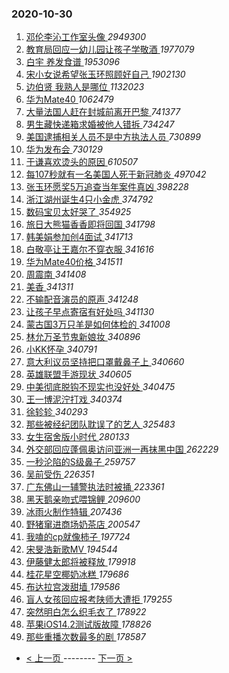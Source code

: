 ### 2020-10-30 
1. [ 邓伦李沁工作室头像 ](https://s.weibo.com/weibo?q=%E9%82%93%E4%BC%A6%E6%9D%8E%E6%B2%81%E5%B7%A5%E4%BD%9C%E5%AE%A4%E5%A4%B4%E5%83%8F&Refer=top) *2949300*
1. [ 教育局回应一幼儿园让孩子学敬酒 ](https://s.weibo.com/weibo?q=%23%E6%95%99%E8%82%B2%E5%B1%80%E5%9B%9E%E5%BA%94%E4%B8%80%E5%B9%BC%E5%84%BF%E5%9B%AD%E8%AE%A9%E5%AD%A9%E5%AD%90%E5%AD%A6%E6%95%AC%E9%85%92%23&Refer=top) *1977079*
1. [ 白宇 养发食谱 ](https://s.weibo.com/weibo?q=%23%E7%99%BD%E5%AE%87%20%E5%85%BB%E5%8F%91%E9%A3%9F%E8%B0%B1%23&topic_ad=1&Refer=top) *1953096*
1. [ 宋小女说希望张玉环照顾好自己 ](https://s.weibo.com/weibo?q=%E5%AE%8B%E5%B0%8F%E5%A5%B3%E8%AF%B4%E5%B8%8C%E6%9C%9B%E5%BC%A0%E7%8E%89%E7%8E%AF%E7%85%A7%E9%A1%BE%E5%A5%BD%E8%87%AA%E5%B7%B1&Refer=top) *1902130*
1. [ 边伯贤 我熟人是哪位 ](https://s.weibo.com/weibo?q=%E8%BE%B9%E4%BC%AF%E8%B4%A4%20%E6%88%91%E7%86%9F%E4%BA%BA%E6%98%AF%E5%93%AA%E4%BD%8D&Refer=top) *1132023*
1. [ 华为Mate40 ](https://s.weibo.com/weibo?q=%E5%8D%8E%E4%B8%BAMate40&Refer=top) *1062479*
1. [ 大量法国人赶在封城前离开巴黎 ](https://s.weibo.com/weibo?q=%23%E5%A4%A7%E9%87%8F%E6%B3%95%E5%9B%BD%E4%BA%BA%E8%B5%B6%E5%9C%A8%E5%B0%81%E5%9F%8E%E5%89%8D%E7%A6%BB%E5%BC%80%E5%B7%B4%E9%BB%8E%23&Refer=top) *741377*
1. [ 男生藏快递箱求婚被他人错拆 ](https://s.weibo.com/weibo?q=%23%E7%94%B7%E7%94%9F%E8%97%8F%E5%BF%AB%E9%80%92%E7%AE%B1%E6%B1%82%E5%A9%9A%E8%A2%AB%E4%BB%96%E4%BA%BA%E9%94%99%E6%8B%86%23&Refer=top) *734247*
1. [ 美国逮捕相关人员不是中方执法人员 ](https://s.weibo.com/weibo?q=%E7%BE%8E%E5%9B%BD%E9%80%AE%E6%8D%95%E7%9B%B8%E5%85%B3%E4%BA%BA%E5%91%98%E4%B8%8D%E6%98%AF%E4%B8%AD%E6%96%B9%E6%89%A7%E6%B3%95%E4%BA%BA%E5%91%98&Refer=top) *730899*
1. [ 华为发布会 ](https://s.weibo.com/weibo?q=%23%E5%8D%8E%E4%B8%BA%E5%8F%91%E5%B8%83%E4%BC%9A%23&Refer=top) *730129*
1. [ 于谦喜欢烫头的原因 ](https://s.weibo.com/weibo?q=%23%E4%BA%8E%E8%B0%A6%E5%96%9C%E6%AC%A2%E7%83%AB%E5%A4%B4%E7%9A%84%E5%8E%9F%E5%9B%A0%23&Refer=top) *610507*
1. [ 每107秒就有一名美国人死于新冠肺炎 ](https://s.weibo.com/weibo?q=%23%E6%AF%8F107%E7%A7%92%E5%B0%B1%E6%9C%89%E4%B8%80%E5%90%8D%E7%BE%8E%E5%9B%BD%E4%BA%BA%E6%AD%BB%E4%BA%8E%E6%96%B0%E5%86%A0%E8%82%BA%E7%82%8E%23&Refer=top) *497042*
1. [ 张玉环愿奖5万追查当年案件真凶 ](https://s.weibo.com/weibo?q=%23%E5%BC%A0%E7%8E%89%E7%8E%AF%E6%84%BF%E5%A5%965%E4%B8%87%E8%BF%BD%E6%9F%A5%E5%BD%93%E5%B9%B4%E6%A1%88%E4%BB%B6%E7%9C%9F%E5%87%B6%23&Refer=top) *398228*
1. [ 浙江湖州诞生4只小金虎 ](https://s.weibo.com/weibo?q=%23%E6%B5%99%E6%B1%9F%E6%B9%96%E5%B7%9E%E8%AF%9E%E7%94%9F4%E5%8F%AA%E5%B0%8F%E9%87%91%E8%99%8E%23&Refer=top) *374792*
1. [ 数码宝贝太好哭了 ](https://s.weibo.com/weibo?q=%23%E6%95%B0%E7%A0%81%E5%AE%9D%E8%B4%9D%E5%A4%AA%E5%A5%BD%E5%93%AD%E4%BA%86%23&Refer=top) *354925*
1. [ 旅日大熊猫香香即将回国 ](https://s.weibo.com/weibo?q=%23%E6%97%85%E6%97%A5%E5%A4%A7%E7%86%8A%E7%8C%AB%E9%A6%99%E9%A6%99%E5%8D%B3%E5%B0%86%E5%9B%9E%E5%9B%BD%23&Refer=top) *341798*
1. [ 韩美娟参加创4面试 ](https://s.weibo.com/weibo?q=%23%E9%9F%A9%E7%BE%8E%E5%A8%9F%E5%8F%82%E5%8A%A0%E5%88%9B4%E9%9D%A2%E8%AF%95%23&Refer=top) *341713*
1. [ 白敬亭让王嘉尔不穿衣服 ](https://s.weibo.com/weibo?q=%23%E7%99%BD%E6%95%AC%E4%BA%AD%E8%AE%A9%E7%8E%8B%E5%98%89%E5%B0%94%E4%B8%8D%E7%A9%BF%E8%A1%A3%E6%9C%8D%23&Refer=top) *341616*
1. [ 华为Mate40价格 ](https://s.weibo.com/weibo?q=%E5%8D%8E%E4%B8%BAMate40%E4%BB%B7%E6%A0%BC&Refer=top) *341511*
1. [ 周震南 ](https://s.weibo.com/weibo?q=%E5%91%A8%E9%9C%87%E5%8D%97&Refer=top) *341408*
1. [ 美香 ](https://s.weibo.com/weibo?q=%E7%BE%8E%E9%A6%99&Refer=top) *341311*
1. [ 不输配音演员的原声 ](https://s.weibo.com/weibo?q=%23%E4%B8%8D%E8%BE%93%E9%85%8D%E9%9F%B3%E6%BC%94%E5%91%98%E7%9A%84%E5%8E%9F%E5%A3%B0%23&Refer=top) *341248*
1. [ 让孩子早点寄宿有好处吗 ](https://s.weibo.com/weibo?q=%23%E8%AE%A9%E5%AD%A9%E5%AD%90%E6%97%A9%E7%82%B9%E5%AF%84%E5%AE%BF%E6%9C%89%E5%A5%BD%E5%A4%84%E5%90%97%23&Refer=top) *341130*
1. [ 蒙古国3万只羊是如何体检的 ](https://s.weibo.com/weibo?q=%23%E8%92%99%E5%8F%A4%E5%9B%BD3%E4%B8%87%E5%8F%AA%E7%BE%8A%E6%98%AF%E5%A6%82%E4%BD%95%E4%BD%93%E6%A3%80%E7%9A%84%23&Refer=top) *341008*
1. [ 林允万圣节鬼新娘妆 ](https://s.weibo.com/weibo?q=%23%E6%9E%97%E5%85%81%E4%B8%87%E5%9C%A3%E8%8A%82%E9%AC%BC%E6%96%B0%E5%A8%98%E5%A6%86%23&Refer=top) *340896*
1. [ 小KK怀孕 ](https://s.weibo.com/weibo?q=%E5%B0%8FKK%E6%80%80%E5%AD%95&Refer=top) *340791*
1. [ 意大利议员坚持把口罩戴鼻子上 ](https://s.weibo.com/weibo?q=%E6%84%8F%E5%A4%A7%E5%88%A9%E8%AE%AE%E5%91%98%E5%9D%9A%E6%8C%81%E6%8A%8A%E5%8F%A3%E7%BD%A9%E6%88%B4%E9%BC%BB%E5%AD%90%E4%B8%8A&Refer=top) *340660*
1. [ 英雄联盟手游现状 ](https://s.weibo.com/weibo?q=%23%E8%8B%B1%E9%9B%84%E8%81%94%E7%9B%9F%E6%89%8B%E6%B8%B8%E7%8E%B0%E7%8A%B6%23&Refer=top) *340605*
1. [ 中美彻底脱钩不现实也没好处 ](https://s.weibo.com/weibo?q=%23%E4%B8%AD%E7%BE%8E%E5%BD%BB%E5%BA%95%E8%84%B1%E9%92%A9%E4%B8%8D%E7%8E%B0%E5%AE%9E%E4%B9%9F%E6%B2%A1%E5%A5%BD%E5%A4%84%23&Refer=top) *340475*
1. [ 王一博泥泞打戏 ](https://s.weibo.com/weibo?q=%23%E7%8E%8B%E4%B8%80%E5%8D%9A%E6%B3%A5%E6%B3%9E%E6%89%93%E6%88%8F%23&Refer=top) *340374*
1. [ 徐轸轸 ](https://s.weibo.com/weibo?q=%E5%BE%90%E8%BD%B8%E8%BD%B8&Refer=top) *340293*
1. [ 那些被经纪团队耽误了的艺人 ](https://s.weibo.com/weibo?q=%23%E9%82%A3%E4%BA%9B%E8%A2%AB%E7%BB%8F%E7%BA%AA%E5%9B%A2%E9%98%9F%E8%80%BD%E8%AF%AF%E4%BA%86%E7%9A%84%E8%89%BA%E4%BA%BA%23&Refer=top) *325483*
1. [ 女生宿舍版小时代 ](https://s.weibo.com/weibo?q=%23%E5%A5%B3%E7%94%9F%E5%AE%BF%E8%88%8D%E7%89%88%E5%B0%8F%E6%97%B6%E4%BB%A3%23&Refer=top) *280133*
1. [ 外交部回应蓬佩奥访问亚洲一再抹黑中国 ](https://s.weibo.com/weibo?q=%23%E5%A4%96%E4%BA%A4%E9%83%A8%E5%9B%9E%E5%BA%94%E8%93%AC%E4%BD%A9%E5%A5%A5%E8%AE%BF%E9%97%AE%E4%BA%9A%E6%B4%B2%E4%B8%80%E5%86%8D%E6%8A%B9%E9%BB%91%E4%B8%AD%E5%9B%BD%23&Refer=top) *262229*
1. [ 一秒沦陷的S级鼻子 ](https://s.weibo.com/weibo?q=%23%E4%B8%80%E7%A7%92%E6%B2%A6%E9%99%B7%E7%9A%84S%E7%BA%A7%E9%BC%BB%E5%AD%90%23&Refer=top) *259757*
1. [ 吴前受伤 ](https://s.weibo.com/weibo?q=%E5%90%B4%E5%89%8D%E5%8F%97%E4%BC%A4&Refer=top) *226351*
1. [ 广东佛山一辅警执法时被捅 ](https://s.weibo.com/weibo?q=%E5%B9%BF%E4%B8%9C%E4%BD%9B%E5%B1%B1%E4%B8%80%E8%BE%85%E8%AD%A6%E6%89%A7%E6%B3%95%E6%97%B6%E8%A2%AB%E6%8D%85&Refer=top) *223361*
1. [ 黑天鹅亲吻式喂锦鲤 ](https://s.weibo.com/weibo?q=%23%E9%BB%91%E5%A4%A9%E9%B9%85%E4%BA%B2%E5%90%BB%E5%BC%8F%E5%96%82%E9%94%A6%E9%B2%A4%23&Refer=top) *209600*
1. [ 冰雨火制作特辑 ](https://s.weibo.com/weibo?q=%23%E5%86%B0%E9%9B%A8%E7%81%AB%E5%88%B6%E4%BD%9C%E7%89%B9%E8%BE%91%23&Refer=top) *207436*
1. [ 野猪窜进商场奶茶店 ](https://s.weibo.com/weibo?q=%23%E9%87%8E%E7%8C%AA%E7%AA%9C%E8%BF%9B%E5%95%86%E5%9C%BA%E5%A5%B6%E8%8C%B6%E5%BA%97%23&Refer=top) *200547*
1. [ 我嗑的cp就像柿子 ](https://s.weibo.com/weibo?q=%23%E6%88%91%E5%97%91%E7%9A%84cp%E5%B0%B1%E5%83%8F%E6%9F%BF%E5%AD%90%23&Refer=top) *197724*
1. [ 宋旻浩新歌MV ](https://s.weibo.com/weibo?q=%E5%AE%8B%E6%97%BB%E6%B5%A9%E6%96%B0%E6%AD%8CMV&Refer=top) *194544*
1. [ 伊藤健太郎将被释放 ](https://s.weibo.com/weibo?q=%E4%BC%8A%E8%97%A4%E5%81%A5%E5%A4%AA%E9%83%8E%E5%B0%86%E8%A2%AB%E9%87%8A%E6%94%BE&Refer=top) *179918*
1. [ 桂花星空椰奶冰糕 ](https://s.weibo.com/weibo?q=%23%E6%A1%82%E8%8A%B1%E6%98%9F%E7%A9%BA%E6%A4%B0%E5%A5%B6%E5%86%B0%E7%B3%95%23&Refer=top) *179686*
1. [ 布达拉宫泼甜墙 ](https://s.weibo.com/weibo?q=%23%E5%B8%83%E8%BE%BE%E6%8B%89%E5%AE%AB%E6%B3%BC%E7%94%9C%E5%A2%99%23&Refer=top) *179586*
1. [ 盲人女孩回应报考陕师大遭拒 ](https://s.weibo.com/weibo?q=%E7%9B%B2%E4%BA%BA%E5%A5%B3%E5%AD%A9%E5%9B%9E%E5%BA%94%E6%8A%A5%E8%80%83%E9%99%95%E5%B8%88%E5%A4%A7%E9%81%AD%E6%8B%92&Refer=top) *179255*
1. [ 突然明白怎么织毛衣了 ](https://s.weibo.com/weibo?q=%23%E7%AA%81%E7%84%B6%E6%98%8E%E7%99%BD%E6%80%8E%E4%B9%88%E7%BB%87%E6%AF%9B%E8%A1%A3%E4%BA%86%23&Refer=top) *178922*
1. [ 苹果iOS14.2测试版故障 ](https://s.weibo.com/weibo?q=%23%E8%8B%B9%E6%9E%9CiOS14.2%E6%B5%8B%E8%AF%95%E7%89%88%E6%95%85%E9%9A%9C%23&Refer=top) *178826*
1. [ 那些重播次数最多的剧 ](https://s.weibo.com/weibo?q=%23%E9%82%A3%E4%BA%9B%E9%87%8D%E6%92%AD%E6%AC%A1%E6%95%B0%E6%9C%80%E5%A4%9A%E7%9A%84%E5%89%A7%23&Refer=top) *178587* 

- [ < 上一页 ](https://github.com/able8/weibo-hot-record/blob/master/2020-10-29.md) -------- [ 下一页 > ](https://github.com/able8/weibo-hot-record/blob/master/2020-10-31.md)